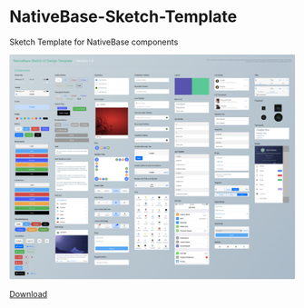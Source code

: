 # NativeBase-Sketch-Template

Sketch Template for NativeBase components

![NativeBase Sketch Template](images/example-img.png "NativeBase Sketch Template")

[Download](https://github.com/GeekyAnts/NativeBase-Sketch-Template/raw/master/nativebase-v1-1.sketch)

